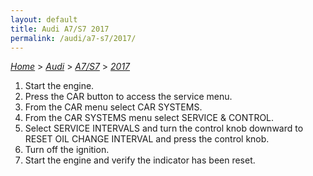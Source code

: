 ```yaml
---
layout: default
title: Audi A7/S7 2017
permalink: /audi/a7-s7/2017/
---
```

[*Home*](/) > [*Audi*](/audi/) > [*A7/S7*](/audi/a7-s7/) > [*2017*](/audi/a7-s7/2017/)
1. Start the engine.
2. Press the CAR button to access the service menu.
3. From the CAR menu select CAR SYSTEMS.
4. From the CAR SYSTEMS menu select SERVICE & CONTROL.
5. Select SERVICE INTERVALS and turn the control knob downward to RESET OIL CHANGE INTERVAL and press the control knob.
6. Turn off the ignition.
7. Start the engine and verify the indicator has been reset.
